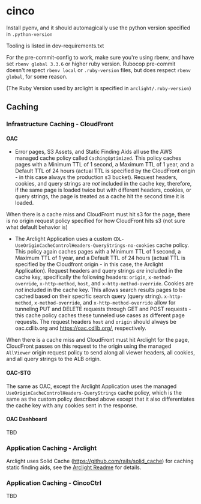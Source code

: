 # cinco

Install pyenv, and it should automagically use the python version specified in `.python-version`

Tooling is listed in dev-requirements.txt

For the pre-commit-config to work, make sure you're using rbenv, and have set `rbenv global 3.3.6` or higher ruby version. Rubocop pre-commit doesn't respect `rbenv local` or `.ruby-version` files, but does respect `rbenv global`, for some reason.

(The Ruby Version used by arclight is specified in `arclight/.ruby-version`)

## Caching

### Infrastructure Caching - CloudFront

#### OAC
- Error pages, S3 Assets, and Static Finding Aids all use the AWS managed cache policy called `CachingOptimized`. This policy caches pages with a Minimum TTL of 1 second, a Maximum TTL of 1 year, and a Default TTL of 24 hours (actual TTL is specified by the CloudFront origin - in this case always the production s3 bucket). Request headers, cookies, and query strings are *not* included in the cache key, therefore, if the same page is loaded twice but with different headers, cookies, or query strings, the page is treated as a cache hit the second time it is loaded.

When there is a cache miss and CloudFront must hit s3 for the page, there is no origin request policy specified for how CloudFront hits s3 (not sure what default behavior is)

- The Arclight Application uses a custom `CDL-UseOriginCacheControlHeaders-QueryStrings-no-cookies` cache policy. This policy again caches pages with a Minimum TTL of 1 second, a Maximum TTL of 1 year, and a Default TTL of 24 hours (actual TTL is specified by the Cloudfront origin - in this case, the Arclight Application). Request headers and query strings *are* included in the cache key, specifically the following headers: `origin`, `x-method-override`, `x-http-method`, `host`, and `x-http-method-override`. Cookies are *not* included in the cache key. This allows search results pages to be cached based on their specific search query (query string). `x-http-method`, `x-method-override`, and `x-http-method-override` allow for tunneling PUT and DELETE requests through GET and POST requests - this cache policy caches these tunneled use cases as different page requests. The request headers `host` and `origin` should always be oac.cdlib.org and https://oac.cdlib.org/, respectively.

When there is a cache miss and CloudFront must hit Arclight for the page, CloudFront passes on this request to the origin using the managed `AllViewer` origin request policy to send along all viewer headers, all cookies, and all query strings to the ALB origin.

#### OAC-STG
The same as OAC, except the Arclight Application uses the managed `UseOriginCacheControlHeaders-QueryStrings` cache policy, which is the same as the custom policy described above except that it also differentiates the cache key with any cookies sent in the response.

#### OAC Dashboard

TBD

### Application Caching - Arclight

Arclight uses Solid Cache (https://github.com/rails/solid_cache) for caching static finding aids, see the [Arclight Readme](/arclight/readme.md#caching-for-static-finding-aids) for details.

### Application Caching - CincoCtrl

TBD
